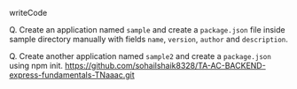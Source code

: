 writeCode

Q. Create an application named `sample` and create a `package.json` file inside sample directory manually with fields `name`, `version`, `author` and `description`.

Q. Create another application named `sample2` and create a `package.json` using npm init.
https://github.com/sohailshaik8328/TA-AC-BACKEND-express-fundamentals-TNaaac.git